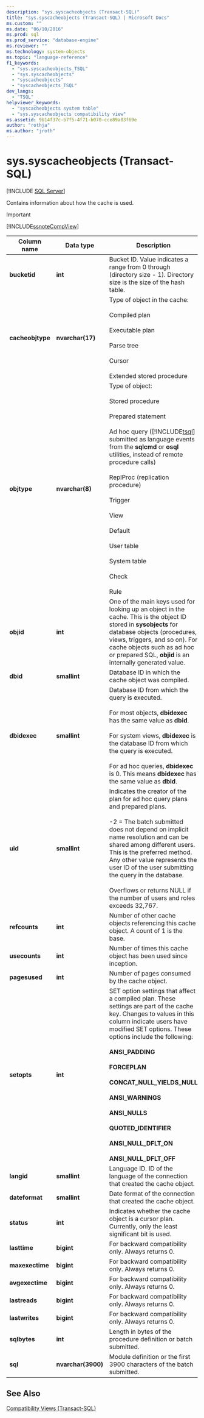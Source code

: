 ```yaml
---
description: "sys.syscacheobjects (Transact-SQL)"
title: "sys.syscacheobjects (Transact-SQL) | Microsoft Docs"
ms.custom: ""
ms.date: "06/10/2016"
ms.prod: sql
ms.prod_service: "database-engine"
ms.reviewer: ""
ms.technology: system-objects
ms.topic: "language-reference"
f1_keywords: 
  - "sys.syscacheobjects_TSQL"
  - "sys.syscacheobjects"
  - "syscacheobjects"
  - "syscacheobjects_TSQL"
dev_langs: 
  - "TSQL"
helpviewer_keywords: 
  - "syscacheobjects system table"
  - "sys.syscacheobjects compatibility view"
ms.assetid: 9b14f37c-b7f5-4f71-b070-cce89a83f69e
author: "rothja"
ms.author: "jroth"
---
```

# sys.syscacheobjects (Transact-SQL)
[!INCLUDE [SQL Server](../../includes/applies-to-version/sqlserver.md)]

  Contains information about how the cache is used.  
  
> [!IMPORTANT]  
>  [!INCLUDE[ssnoteCompView](../../includes/ssnotecompview-md.md)]  
  
|Column name|Data type|Description|  
|-----------------|---------------|-----------------|  
|**bucketid**|**int**|Bucket ID. Value indicates a range from 0 through (directory size - 1). Directory size is the size of the hash table.|  
|**cacheobjtype**|**nvarchar(17)**|Type of object in the cache:<br /><br /> Compiled plan<br /><br /> Executable plan<br /><br /> Parse tree<br /><br /> Cursor<br /><br /> Extended stored procedure|  
|**objtype**|**nvarchar(8)**|Type of object:<br /><br /> Stored procedure<br /><br /> Prepared statement<br /><br /> Ad hoc query ([!INCLUDE[tsql](../../includes/tsql-md.md)] submitted as language events from the **sqlcmd** or **osql** utilities, instead of remote procedure calls)<br /><br /> ReplProc (replication procedure)<br /><br /> Trigger<br /><br /> View<br /><br /> Default<br /><br /> User table<br /><br /> System table<br /><br /> Check<br /><br /> Rule|  
|**objid**|**int**|One of the main keys used for looking up an object in the cache. This is the object ID stored in **sysobjects** for database objects (procedures, views, triggers, and so on). For cache objects such as ad hoc or prepared SQL, **objid** is an internally generated value.|  
|**dbid**|**smallint**|Database ID in which the cache object was compiled.|  
|**dbidexec**|**smallint**|Database ID from which the query is executed.<br /><br /> For most objects, **dbidexec** has the same value as **dbid**.<br /><br /> For system views, **dbidexec** is the database ID from which the query is executed.<br /><br /> For ad hoc queries, **dbidexec** is 0. This means **dbidexec** has the same value as **dbid**.|  
|**uid**|**smallint**|Indicates the creator of the plan for ad hoc query plans and prepared plans.<br /><br /> -2 = The batch submitted does not depend on implicit name resolution and can be shared among different users. This is the preferred method. Any other value represents the user ID of the user submitting the query in the database.<br /><br /> Overflows or returns NULL if the number of users and roles exceeds 32,767.|  
|**refcounts**|**int**|Number of other cache objects referencing this cache object. A count of 1 is the base.|  
|**usecounts**|**int**|Number of times this cache object has been used since inception.|  
|**pagesused**|**int**|Number of pages consumed by the cache object.|  
|**setopts**|**int**|SET option settings that affect a compiled plan. These settings are part of the cache key. Changes to values in this column indicate users have modified SET options. These options include the following:<br /><br /> **ANSI_PADDING**<br /><br /> **FORCEPLAN**<br /><br /> **CONCAT_NULL_YIELDS_NULL**<br /><br /> **ANSI_WARNINGS**<br /><br /> **ANSI_NULLS**<br /><br /> **QUOTED_IDENTIFIER**<br /><br /> **ANSI_NULL_DFLT_ON**<br /><br /> **ANSI_NULL_DFLT_OFF**|  
|**langid**|**smallint**|Language ID. ID of the language of the connection that created the cache object.|  
|**dateformat**|**smallint**|Date format of the connection that created the cache object.|  
|**status**|**int**|Indicates whether the cache object is a cursor plan. Currently, only the least significant bit is used.|  
|**lasttime**|**bigint**|For backward compatibility only. Always returns 0.|  
|**maxexectime**|**bigint**|For backward compatibility only. Always returns 0.|  
|**avgexectime**|**bigint**|For backward compatibility only. Always returns 0.|  
|**lastreads**|**bigint**|For backward compatibility only. Always returns 0.|  
|**lastwrites**|**bigint**|For backward compatibility only. Always returns 0.|  
|**sqlbytes**|**int**|Length in bytes of the procedure definition or batch submitted.|  
|**sql**|**nvarchar(3900)**|Module definition or the first 3900 characters of the batch submitted.|  
  
## See Also  
 [Compatibility Views &#40;Transact-SQL&#41;](~/relational-databases/system-compatibility-views/system-compatibility-views-transact-sql.md)  
  
  

